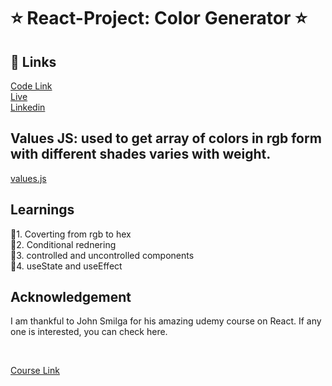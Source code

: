 # ⭐ React-Project: Color Generator ⭐

## 🔗 Links

[Code Link]() <br>
[Live](https://codesandbox.io/s/react-project-9-colorgenerator-forked-gpdrr9) <br>
[Linkedin]()

## Values JS: used to get array of colors in rgb form with different shades varies with weight.

[values.js](https://github.com/noeldelgado/values.js)

## Learnings

📌1. Coverting from rgb to hex <br>
📌2. Conditional rednering <br>
📌3. controlled and uncontrolled components <br>
📌4. useState and useEffect <br>

## Acknowledgement

I am thankful to John Smilga for his amazing udemy course on React.
If any one is interested, you can check here.

<br>

[Course Link](https://wipro.udemy.com/course/react-tutorial-and-projects-course/learn/lecture/22675927#overview)
